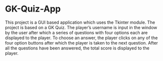 # GK-Quiz-App
This project is a GUI based application which uses the Tkinter module. The project is based on a GK Quiz. The player’s username is input in the window by the user after which a series of questions with four options each are displayed to the player. To choose an answer, the player clicks on any of the four option buttons after which the player is taken to the next question. After all the questions have been answered, the total score is displayed to the player. 
